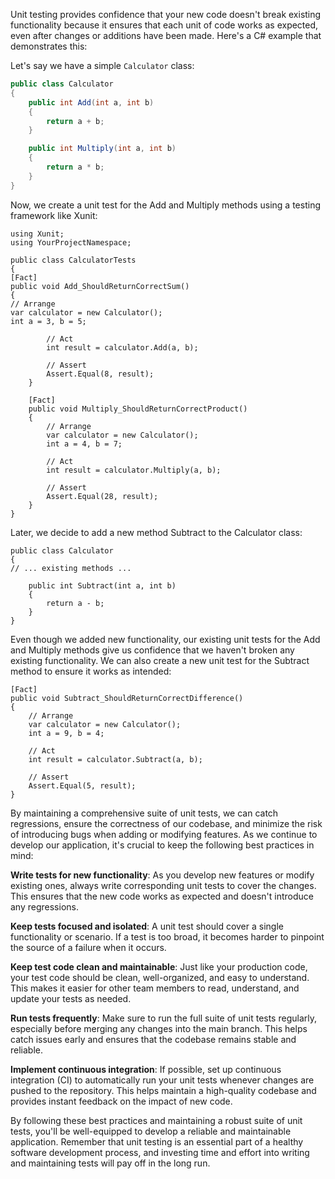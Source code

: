 Unit testing provides confidence that your new code doesn't break existing functionality because it ensures that each unit of code works as expected, even after changes or additions have been made. Here's a C# example that demonstrates this:

Let's say we have a simple `Calculator` class:

```csharp
public class Calculator
{
    public int Add(int a, int b)
    {
        return a + b;
    }

    public int Multiply(int a, int b)
    {
        return a * b;
    }
}
```
Now, we create a unit test for the Add and Multiply methods using a testing framework like Xunit:

```
using Xunit;
using YourProjectNamespace;

public class CalculatorTests
{
[Fact]
public void Add_ShouldReturnCorrectSum()
{
// Arrange
var calculator = new Calculator();
int a = 3, b = 5;

        // Act
        int result = calculator.Add(a, b);

        // Assert
        Assert.Equal(8, result);
    }

    [Fact]
    public void Multiply_ShouldReturnCorrectProduct()
    {
        // Arrange
        var calculator = new Calculator();
        int a = 4, b = 7;

        // Act
        int result = calculator.Multiply(a, b);

        // Assert
        Assert.Equal(28, result);
    }
}
```

Later, we decide to add a new method Subtract to the Calculator class:

```
public class Calculator
{
// ... existing methods ...

    public int Subtract(int a, int b)
    {
        return a - b;
    }
}
```

Even though we added new functionality, our existing unit tests for the Add and Multiply methods give us confidence that we haven't broken any existing functionality. We can also create a new unit test for the Subtract method to ensure it works as intended:

```
[Fact]
public void Subtract_ShouldReturnCorrectDifference()
{
    // Arrange
    var calculator = new Calculator();
    int a = 9, b = 4;

    // Act
    int result = calculator.Subtract(a, b);

    // Assert
    Assert.Equal(5, result);
}
```

By maintaining a comprehensive suite of unit tests, we can catch regressions, ensure the correctness of our codebase, and minimize the risk of introducing bugs when adding or modifying features. As we continue to develop our application, it's crucial to keep the following best practices in mind:

**Write tests for new functionality**: As you develop new features or modify existing ones, always write corresponding unit tests to cover the changes. This ensures that the new code works as expected and doesn't introduce any regressions.

**Keep tests focused and isolated**: A unit test should cover a single functionality or scenario. If a test is too broad, it becomes harder to pinpoint the source of a failure when it occurs.

**Keep test code clean and maintainable**: Just like your production code, your test code should be clean, well-organized, and easy to understand. This makes it easier for other team members to read, understand, and update your tests as needed.

**Run tests frequently**: Make sure to run the full suite of unit tests regularly, especially before merging any changes into the main branch. This helps catch issues early and ensures that the codebase remains stable and reliable.

**Implement continuous integration**: If possible, set up continuous integration (CI) to automatically run your unit tests whenever changes are pushed to the repository. This helps maintain a high-quality codebase and provides instant feedback on the impact of new code.



By following these best practices and maintaining a robust suite of unit tests, you'll be well-equipped to develop a reliable and maintainable application. Remember that unit testing is an essential part of a healthy software development process, and investing time and effort into writing and maintaining tests will pay off in the long run.
